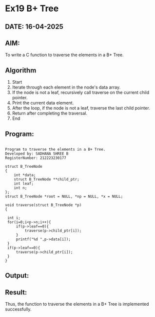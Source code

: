 # Ex19 B+ Tree
## DATE: 16-04-2025
## AIM:
To write a C function to traverse the elements in a B+ Tree.

## Algorithm
1. Start
2. Iterate through each element in the node's data array.
3. If the node is not a leaf, recursively call traverse on the current child pointer.
4. Print the current data element.
5. After the loop, if the node is not a leaf, traverse the last child pointer.
6. Return after completing the traversal.
7. End  

## Program:
```

Program to traverse the elements in a B+ Tree.
Developed by: SADHANA SHREE B
RegisterNumber: 212223230177 

struct B_TreeNode
{
    int *data;
    struct B_TreeNode **child_ptr;
    int leaf;
    int n;
};
struct B_TreeNode *root = NULL, *np = NULL, *x = NULL;

void traverse(struct B_TreeNode *p)
{
 
 int i;
 for(i=0;i<p->n;i++){
     if(p->leaf==0){
         traverse(p->child_ptr[i]);
     }
     printf("%d ",p->data[i]);
 }
 if(p->leaf==0){
     traverse(p->child_ptr[i]);
 }
} 

```

## Output:



## Result:
Thus, the function to traverse the elements in a B+ Tree is implemented successfully.

